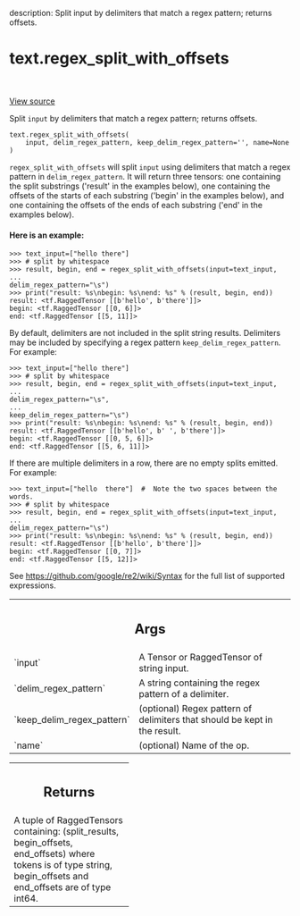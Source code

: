 description: Split input by delimiters that match a regex pattern; returns
offsets.

<div itemscope itemtype="http://developers.google.com/ReferenceObject">
<meta itemprop="name" content="text.regex_split_with_offsets" />
<meta itemprop="path" content="Stable" />
</div>

# text.regex_split_with_offsets

<!-- Insert buttons and diff -->

<table class="tfo-notebook-buttons tfo-api nocontent" align="left">

</table>

<a target="_blank" href="https://github.com/tensorflow/text/tree/master/tensorflow_text/python/ops/regex_split_ops.py">View source</a>



Split `input` by delimiters that match a regex pattern; returns offsets.

<pre class="devsite-click-to-copy prettyprint lang-py tfo-signature-link">
<code>text.regex_split_with_offsets(
    input, delim_regex_pattern, keep_delim_regex_pattern=&#x27;&#x27;, name=None
)
</code></pre>

<!-- Placeholder for "Used in" -->

`regex_split_with_offsets` will split `input` using delimiters that match a
regex pattern in `delim_regex_pattern`. It will return three tensors: one
containing the split substrings ('result' in the examples below), one containing
the offsets of the starts of each substring ('begin' in the examples below), and
one containing the offsets of the ends of each substring ('end' in the examples
below).

#### Here is an example:

```
>>> text_input=["hello there"]
>>> # split by whitespace
>>> result, begin, end = regex_split_with_offsets(input=text_input,
...                                               delim_regex_pattern="\s")
>>> print("result: %s\nbegin: %s\nend: %s" % (result, begin, end))
result: <tf.RaggedTensor [[b'hello', b'there']]>
begin: <tf.RaggedTensor [[0, 6]]>
end: <tf.RaggedTensor [[5, 11]]>
```

By default, delimiters are not included in the split string results.
Delimiters may be included by specifying a regex pattern
`keep_delim_regex_pattern`. For example:

```
>>> text_input=["hello there"]
>>> # split by whitespace
>>> result, begin, end = regex_split_with_offsets(input=text_input,
...                                             delim_regex_pattern="\s",
...                                             keep_delim_regex_pattern="\s")
>>> print("result: %s\nbegin: %s\nend: %s" % (result, begin, end))
result: <tf.RaggedTensor [[b'hello', b' ', b'there']]>
begin: <tf.RaggedTensor [[0, 5, 6]]>
end: <tf.RaggedTensor [[5, 6, 11]]>
```

If there are multiple delimiters in a row, there are no empty splits emitted.
For example:

```
>>> text_input=["hello  there"]  #  Note the two spaces between the words.
>>> # split by whitespace
>>> result, begin, end = regex_split_with_offsets(input=text_input,
...                                               delim_regex_pattern="\s")
>>> print("result: %s\nbegin: %s\nend: %s" % (result, begin, end))
result: <tf.RaggedTensor [[b'hello', b'there']]>
begin: <tf.RaggedTensor [[0, 7]]>
end: <tf.RaggedTensor [[5, 12]]>
```

See https://github.com/google/re2/wiki/Syntax for the full list of supported
expressions.

<!-- Tabular view -->
 <table class="responsive fixed orange">
<colgroup><col width="214px"><col></colgroup>
<tr><th colspan="2"><h2 class="add-link">Args</h2></th></tr>

<tr>
<td>
`input`
</td>
<td>
A Tensor or RaggedTensor of string input.
</td>
</tr><tr>
<td>
`delim_regex_pattern`
</td>
<td>
A string containing the regex pattern of a delimiter.
</td>
</tr><tr>
<td>
`keep_delim_regex_pattern`
</td>
<td>
(optional) Regex pattern of delimiters that should
be kept in the result.
</td>
</tr><tr>
<td>
`name`
</td>
<td>
(optional) Name of the op.
</td>
</tr>
</table>

<!-- Tabular view -->
 <table class="responsive fixed orange">
<colgroup><col width="214px"><col></colgroup>
<tr><th colspan="2"><h2 class="add-link">Returns</h2></th></tr>
<tr class="alt">
<td colspan="2">
A tuple of RaggedTensors containing:
  (split_results, begin_offsets, end_offsets)
where tokens is of type string, begin_offsets and end_offsets are of type
int64.
</td>
</tr>

</table>
